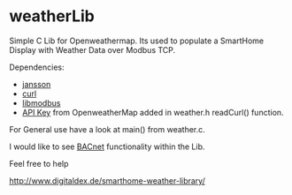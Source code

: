 # weatherLib

Simple C Lib for Openweathermap. 
Its used to populate a SmartHome Display with Weather Data over Modbus TCP.

Dependencies:
 * [jansson](https://github.com/akheron/jansson)
 * [curl](https://github.com/curl/curl)
 * [libmodbus](https://github.com/stephane/libmodbus)
 * [API Key](https://openweathermap.org/api) from OpenweatherMap added in weather.h readCurl() function.
 
For General use have a look at main() from weather.c.

I would like to see [BACnet](https://sourceforge.net/projects/bacnet/) functionality within the Lib. 

Feel free to help

http://www.digitaldex.de/smarthome-weather-library/
